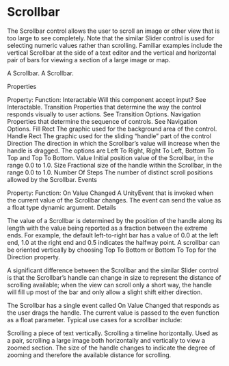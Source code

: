 # Scrollbar

The Scrollbar control allows the user to scroll an image or other view that is too large to see completely. Note that the similar Slider control is used for selecting numeric values rather than scrolling. Familiar examples include the vertical Scrollbar at the side of a text editor and the vertical and horizontal pair of bars for viewing a section of a large image or map.

A Scrollbar.
A Scrollbar.

Properties

Property:	Function:
Interactable	Will this component accept input? See Interactable.
Transition	Properties that determine the way the control responds visually to user actions. See Transition Options.
Navigation	Properties that determine the sequence of controls. See Navigation Options.
Fill Rect	The graphic used for the background area of the control.
Handle Rect	The graphic used for the sliding “handle” part of the control
Direction	The direction in which the Scrollbar’s value will increase when the handle is dragged. The options are Left To Right, Right To Left, Bottom To Top and Top To Bottom.
Value	Initial position value of the Scrollbar, in the range 0.0 to 1.0.
Size	Fractional size of the handle within the Scrollbar, in the range 0.0 to 1.0.
Number Of Steps	The number of distinct scroll positions allowed by the Scrollbar.
Events

Property:	Function:
On Value Changed	A UnityEvent that is invoked when the current value of the Scrollbar changes. The event can send the value as a float type dynamic argument.
Details

The value of a Scrollbar is determined by the position of the handle along its length with the value being reported as a fraction between the extreme ends. For example, the default left-to-right bar has a value of 0.0 at the left end, 1.0 at the right end and 0.5 indicates the halfway point. A scrollbar can be oriented vertically by choosing Top To Bottom or Bottom To Top for the Direction property.

A significant difference between the Scrollbar and the similar Slider control is that the Scrollbar’s handle can change in size to represent the distance of scrolling available; when the view can scroll only a short way, the handle will fill up most of the bar and only allow a slight shift either direction.

The Scrollbar has a single event called On Value Changed that responds as the user drags the handle. The current value is passed to the even function as a float parameter. Typical use cases for a scrollbar include:

Scrolling a piece of text vertically.
Scrolling a timeline horizontally.
Used as a pair, scrolling a large image both horizontally and vertically to view a zoomed section. The size of the handle changes to indicate the degree of zooming and therefore the available distance for scrolling.
